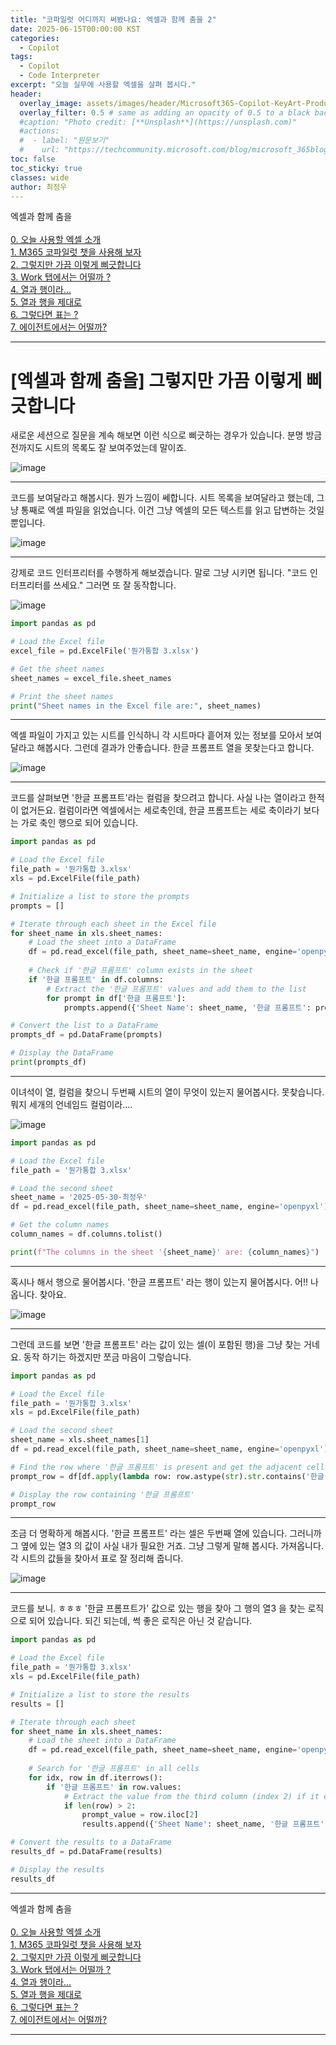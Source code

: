 ```yaml
---
title: "코파일럿 어디까지 써봤나요: 엑셀과 함께 춤을 2"
date: 2025-06-15T00:00:00 KST
categories:
  - Copilot
tags:
  - Copilot
  - Code Interpreter
excerpt: "오늘 실무에 사용할 엑셀을 살펴 봅시다."
header:
  overlay_image: assets/images/header/Microsoft365-Copilot-KeyArt-Productivity-6K-01.png
  overlay_filter: 0.5 # same as adding an opacity of 0.5 to a black background
  #caption: "Photo credit: [**Unsplash**](https://unsplash.com)"
  #actions:
  #  - label: "원문보기"
  #    url: "https://techcommunity.microsoft.com/blog/microsoft_365blog/sharing-the-vision-microsoft-365-community-conference-keynotes-now-available/4416368"
toc: false
toc_sticky: true
classes: wide
author: 최정우
---
```


<div class="notice--info">
엑셀과 함께 춤을<br/>
<br/>
<a href="https://microsoft.github.io/mwkorea/playwithcopilot/excel_0/">0. 오늘 사용할 엑셀 소개</a><br/>
<a href="https://microsoft.github.io/mwkorea/playwithcopilot/excel_1/">1. M365 코파일럿 챗을 사용해 보자</a><br/>
<a href="https://microsoft.github.io/mwkorea/playwithcopilot/excel_2/">2. 그렇지만 가끔 이렇게 삐긋합니다</a><br/>
<a href="https://microsoft.github.io/mwkorea/playwithcopilot/excel_3/">3. Work 탭에서는 어떨까 ?</a><br/>
<a href="https://microsoft.github.io/mwkorea/playwithcopilot/excel_4/">4. 열과 행이라...</a><br/>
<a href="https://microsoft.github.io/mwkorea/playwithcopilot/excel_5/">5. 열과 행을 제대로</a><br/>
<a href="https://microsoft.github.io/mwkorea/playwithcopilot/excel_6/">6. 그렇다면 표는 ?</a><br/>
<a href="https://microsoft.github.io/mwkorea/playwithcopilot/excel_7/">7. 에이전트에서는 어떨까?</a><br/>
</div>

---

# [엑셀과 함께 춤을] 그렇지만 가끔 이렇게 삐긋합니다

새로운 세션으로 질문을 계속 해보면 이런 식으로 삐긋하는 경우가 있습니다. 분명 방금 전까지도 시트의 목록도 잘 보여주었는데 말이죠.

![image](/mwkorea/assets/images/20250615/image10.png)

---

코드를 보여달라고 해봅시다. 뭔가 느낌이 쎄합니다. 시트 목록을 보여달라고 했는데, 그냥 통째로 엑셀 파일을 읽었습니다. 이건 그냥 엑셀의 모든 텍스트를 읽고 답변하는 것일 뿐입니다.

![image](/mwkorea/assets/images/20250615/image11.png)

---

강제로 코드 인터프리터를 수행하게 해보겠습니다. 말로 그냥 시키면 됩니다. "코드 인터프리터를 쓰세요." 그러면 또 잘 동작합니다.

![image](/mwkorea/assets/images/20250615/image11.png)

```python
import pandas as pd

# Load the Excel file
excel_file = pd.ExcelFile('뭔가통합 3.xlsx')

# Get the sheet names
sheet_names = excel_file.sheet_names

# Print the sheet names
print("Sheet names in the Excel file are:", sheet_names)
```

---

엑셀 파일이 가지고 있는 시트를 인식하니 각 시트마다 흩어져 있는 정보를 모아서 보여달라고 해봅시다. 
그런데 결과가 안좋습니다. 한글 프롬프트 열을 못찾는다고 합니다.

![image](/mwkorea/assets/images/20250615/image13.png)

---

코드를 살펴보면 '한글 프롬프트'라는 컬럼을 찾으려고 합니다. 사실 나는 열이라고 한적이 없거든요. 컬럼이라면 엑셀에서는 세로축인데, 한글 프롬프트는 세로 축이라기 보다는 가로 축인 행으로 되어 있습니다.

```python
import pandas as pd

# Load the Excel file
file_path = '뭔가통합 3.xlsx'
xls = pd.ExcelFile(file_path)

# Initialize a list to store the prompts
prompts = []

# Iterate through each sheet in the Excel file
for sheet_name in xls.sheet_names:
    # Load the sheet into a DataFrame
    df = pd.read_excel(file_path, sheet_name=sheet_name, engine='openpyxl')
    
    # Check if '한글 프롬프트' column exists in the sheet
    if '한글 프롬프트' in df.columns:
        # Extract the '한글 프롬프트' values and add them to the list
        for prompt in df['한글 프롬프트']:
            prompts.append({'Sheet Name': sheet_name, '한글 프롬프트': prompt})

# Convert the list to a DataFrame
prompts_df = pd.DataFrame(prompts)

# Display the DataFrame
print(prompts_df)
```

---

이녀석이 열, 컬럼을 찾으니 두번째 시트의 열이 무엇이 있는지 물어봅시다.
못찾습니다. 뭐지 세개의 언네임드 컬럼이라....

![image](/mwkorea/assets/images/20250615/image14.png)

```python
import pandas as pd

# Load the Excel file
file_path = '뭔가통합 3.xlsx'

# Load the second sheet
sheet_name = '2025-05-30-최정우'
df = pd.read_excel(file_path, sheet_name=sheet_name, engine='openpyxl')

# Get the column names
column_names = df.columns.tolist()

print(f"The columns in the sheet '{sheet_name}' are: {column_names}")
```

---

혹시나 해서 행으로 물어봅시다. '한글 프롬프트' 라는 행이 있는지 물어봅시다.
어!! 나옵니다. 찾아요.

![image](/mwkorea/assets/images/20250615/image15.png)

---

그런데 코드를 보면 '한글 프롬프트' 라는 값이 있는 셀(이 포함된 행)을 그냥 찾는 거네요. 동작 하기는 하겠지만 쪼금 마음이 그렇습니다.

```python
import pandas as pd

# Load the Excel file
file_path = '뭔가통합 3.xlsx'
xls = pd.ExcelFile(file_path)

# Load the second sheet
sheet_name = xls.sheet_names[1]
df = pd.read_excel(file_path, sheet_name=sheet_name, engine='openpyxl')

# Find the row where '한글 프롬프트' is present and get the adjacent cell value
prompt_row = df[df.apply(lambda row: row.astype(str).str.contains('한글 프롬프트').any(), axis=1)]

# Display the row containing '한글 프롬프트'
prompt_row
```

---

조금 더 명확하게 해봅시다. '한글 프롬프트' 라는 셀은 두번째 열에 있습니다. 그러니까 그 옆에 있는 열3 의 값이 사실 내가 필요한 거죠. 그냥 그렇게 말해 봅시다.
가져옵니다. 각 시트의 값들을 찾아서 표로 잘 정리해 줍니다.

![image](/mwkorea/assets/images/20250615/image16.png)

---

코드를 보니. ㅎㅎㅎ '한글 프롬프트가' 값으로 있는 행을 찾아 그 행의 열3 을 찾는 로직으로 되어 있습니다. 되긴 되는데, 썩 좋은 로직은 아닌 것 같습니다.

```python
import pandas as pd

# Load the Excel file
file_path = '뭔가통합 3.xlsx'
xls = pd.ExcelFile(file_path)

# Initialize a list to store the results
results = []

# Iterate through each sheet
for sheet_name in xls.sheet_names:
    # Load the sheet into a DataFrame
    df = pd.read_excel(file_path, sheet_name=sheet_name, engine='openpyxl')
    
    # Search for '한글 프롬프트' in all cells
    for idx, row in df.iterrows():
        if '한글 프롬프트' in row.values:
            # Extract the value from the third column (index 2) if it exists
            if len(row) > 2:
                prompt_value = row.iloc[2]
                results.append({'Sheet Name': sheet_name, '한글 프롬프트': prompt_value})

# Convert the results to a DataFrame
results_df = pd.DataFrame(results)

# Display the results
results_df
```

---

<div class="notice--info">
엑셀과 함께 춤을<br/>
<br/>
<a href="https://microsoft.github.io/mwkorea/playwithcopilot/excel_0/">0. 오늘 사용할 엑셀 소개</a><br/>
<a href="https://microsoft.github.io/mwkorea/playwithcopilot/excel_1/">1. M365 코파일럿 챗을 사용해 보자</a><br/>
<a href="https://microsoft.github.io/mwkorea/playwithcopilot/excel_2/">2. 그렇지만 가끔 이렇게 삐긋합니다</a><br/>
<a href="https://microsoft.github.io/mwkorea/playwithcopilot/excel_3/">3. Work 탭에서는 어떨까 ?</a><br/>
<a href="https://microsoft.github.io/mwkorea/playwithcopilot/excel_4/">4. 열과 행이라...</a><br/>
<a href="https://microsoft.github.io/mwkorea/playwithcopilot/excel_5/">5. 열과 행을 제대로</a><br/>
<a href="https://microsoft.github.io/mwkorea/playwithcopilot/excel_6/">6. 그렇다면 표는 ?</a><br/>
<a href="https://microsoft.github.io/mwkorea/playwithcopilot/excel_7/">7. 에이전트에서는 어떨까?</a><br/>
</div>

---
